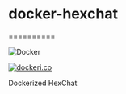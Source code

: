# docker-hexchat
==========

![Docker](https://github.com/InnovAnon-Inc/docker-hexchat/workflows/Docker/badge.svg)

[![dockeri.co](https://dockeri.co/image/innovanon/docker-hexchat)](https://hub.docker.com/r/innovanon/docker-hexchat/)

Dockerized HexChat
